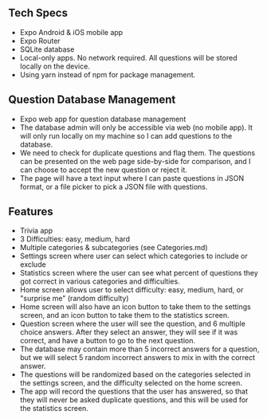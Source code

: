 
## Tech Specs
  - Expo Android & iOS mobile app
  - Expo Router
  - SQLite database
  - Local-only apps. No network required. All questions will be stored locally on the device.
  - Using yarn instead of npm for package management.

## Question Database Management
  - Expo web app for question database management
  - The database admin will only be accessible via web (no mobile app). It will only run locally on my machine so I can add questions to the database.
  - We need to check for duplicate questions and flag them. The questions can be presented on the web page side-by-side for comparison, and I can choose to accept the new question or reject it.
  - The page will have a text input where I can paste questions in JSON format, or a file picker to pick a JSON file with questions.

## Features
  - Trivia app
  - 3 Difficulties: easy, medium, hard
  - Multiple categories & subcategories (see Categories.md)
  - Settings screen where user can select which categories to include or exclude
  - Statistics screen where the user can see what percent of questions they got correct in various categories and difficulties.
  - Home screen allows user to select difficulty: easy, medium, hard, or "surprise me" (random difficulty)
  - Home screen will also have an icon button to take them to the settings screen, and an icon button to take them to the statistics screen.
  - Question screen where the user will see the question, and 6 multiple choice answers. After they select an answer, they will see if it was correct, and have a button to go to the next question.
  - The database may contain more than 5 incorrect answers for a question, but we will select 5 random incorrect answers to mix in with the correct answer.
  - The questions will be randomized based on the categories selected in the settings screen, and the difficulty selected on the home screen.
  - The app will record the questions that the user has answered, so that they will never be asked duplicate questions, and this will be used for the statistics screen.
